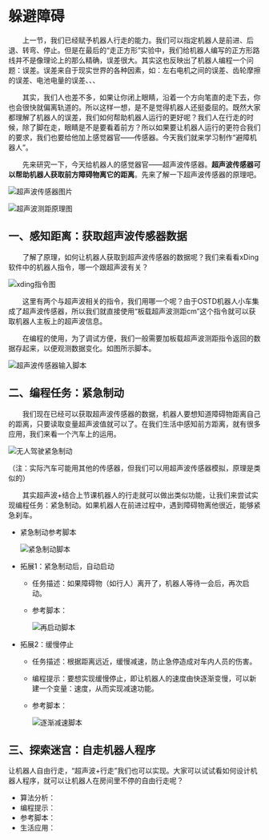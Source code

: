 # 躲避障碍

&emsp;&emsp;上一节，我们已经赋予机器人行走的能力。我们可以指定机器人是前进、后退、转弯、停止。但是在最后的“走正方形”实验中，我们给机器人编写的正方形路线并不是像理论上的那么精确，误差很大。其实这也反映出了机器人编程一个问题：误差。误差来自于现实世界的各种因素，如：左右电机之间的误差、齿轮摩擦的误差、电池电量的误差、、、

&emsp;&emsp;其实，我们人也差不多，如果让你闭上眼睛，沿着一个方向笔直的走下去，你也会很快就偏离轨道的。所以这样一想，是不是觉得机器人还挺委屈的。既然大家都理解了机器人的误差，我们如何帮助机器人运行的更好呢？我们人在行走的时候，除了脚在走，眼睛是不是要看着前方？所以如果要让机器人运行的更符合我们的要求，我们也要给他加上感觉器官——传感器。今天我们就来学习制作“避障机器人”。

&emsp;&emsp;先来研究一下，今天给机器人的感觉器官——超声波传感器。**超声波传感器可以帮助机器人获取前方障碍物离它的距离**。先来了解一下超声波传感器的原理吧。

![超声波传感器图片](https://gitee.com/wansq0211/markdownImg/raw/master/img/20210325104323.png)

![超声波测距原理图](https://gitee.com/wansq0211/markdownImg/raw/master/img/20210325123233.png)

## 一、感知距离：获取超声波传感器数据
&emsp;&emsp;了解了原理，如何让机器人获取到超声波传感器的数据呢？我们来看看xDing软件中的机器人指令，哪一个跟超声波有关？

![xding指令图](https://gitee.com/wansq0211/markdownImg/raw/master/img/20210325123543.png)

&emsp;&emsp;这里有两个与超声波相关的指令，我们用哪一个呢？由于OSTD机器人小车集成了超声波传感器，所以我们就直接使用“板载超声波测距cm”这个指令就可以获取机器人主板上的超声波信息。

&emsp;&emsp;在编程的使用，为了调试方便，我们一般需要加板载超声波测距指令返回的数据存起来，以便观测数据变化。如图所示脚本。

![超声波传感器输入脚本](https://gitee.com/wansq0211/markdownImg/raw/master/img/20210325124318.png)

## 二、编程任务：紧急制动

&emsp;&emsp;我们现在已经可以获取超声波传感器的数据，机器人要想知道障碍物距离自己的距离，只要读取变量超声波值就可以了。在我们生活中感知前方距离，就有很多应用，我们来看一个汽车上的运用。

![无人驾驶紧急制动](https://gitee.com/wansq0211/markdownImg/raw/master/img/20210325124434.png)

（注：实际汽车可能用其他的传感器，但我们可以用超声波传感器模拟，原理是类似的）

&emsp;&emsp;其实超声波+结合上节课机器人的行走就可以做出类似功能，让我们来尝试实现编程任务：紧急制动。如果机器人在前进过程中，遇到障碍物离他很近，能够紧急刹车。

* 紧急制动参考脚本

  ![紧急制动脚本](https://gitee.com/wansq0211/markdownImg/raw/master/img/20210325150705.png)



* 拓展1：紧急制动后，自动启动

  * 任务描述：如果障碍物（如行人）离开了，机器人等待一会后，再次启动。

  * 参考脚本：

    ![再启动脚本](https://gitee.com/wansq0211/markdownImg/raw/master/img/20210325151137.png)

    

* 拓展2：缓慢停止

  * 任务描述：根据距离远近，缓慢减速，防止急停造成对车内人员的伤害。

  * 编程提示：要想实现缓慢停止，即让机器人的速度由快逐渐变慢，可以新建一个变量：速度，从而实现减速功能。

  * 参考脚本：

    ![逐渐减速脚本](https://gitee.com/wansq0211/markdownImg/raw/master/img/20210325152407.png)


## 三、探索迷宫：自走机器人程序
让机器人自由行走，“超声波+行走”我们也可以实现。大家可以试试看如何设计机器人程序，就可以让机器人在房间里不停的自由行走呢？ 

* 算法分析：
* 编程提示：
* 参考脚本：
* 生活应用：










